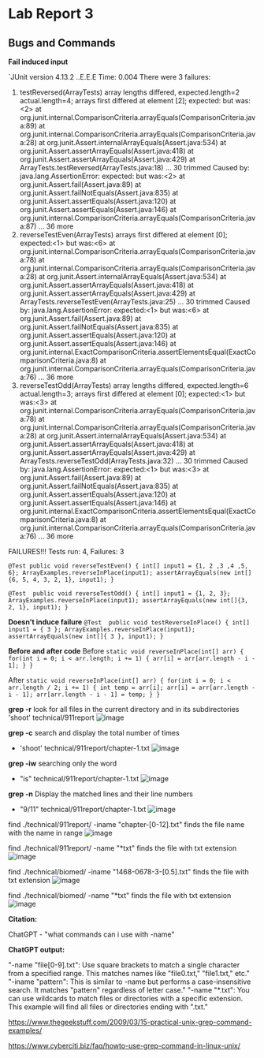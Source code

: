 # Lab Report 3

## Bugs and Commands

**Fail induced input**

`JUnit version 4.13.2
..E.E.E
Time: 0.004
There were 3 failures:
1) testReversed(ArrayTests)
array lengths differed, expected.length=2 actual.length=4; arrays first differed at element [2]; expected:<end of array> but was:<2>
        at org.junit.internal.ComparisonCriteria.arrayEquals(ComparisonCriteria.java:89)
        at org.junit.internal.ComparisonCriteria.arrayEquals(ComparisonCriteria.java:28)
        at org.junit.Assert.internalArrayEquals(Assert.java:534)
        at org.junit.Assert.assertArrayEquals(Assert.java:418)
        at org.junit.Assert.assertArrayEquals(Assert.java:429)
        at ArrayTests.testReversed(ArrayTests.java:18)
        ... 30 trimmed
Caused by: java.lang.AssertionError: expected:<end of array> but was:<2>
        at org.junit.Assert.fail(Assert.java:89)
        at org.junit.Assert.failNotEquals(Assert.java:835)
        at org.junit.Assert.assertEquals(Assert.java:120)
        at org.junit.Assert.assertEquals(Assert.java:146)
        at org.junit.internal.ComparisonCriteria.arrayEquals(ComparisonCriteria.java:87)
        ... 36 more
2) reverseTestEven(ArrayTests)
arrays first differed at element [0]; expected:<1> but was:<6>
        at org.junit.internal.ComparisonCriteria.arrayEquals(ComparisonCriteria.java:78)
        at org.junit.internal.ComparisonCriteria.arrayEquals(ComparisonCriteria.java:28)
        at org.junit.Assert.internalArrayEquals(Assert.java:534)
        at org.junit.Assert.assertArrayEquals(Assert.java:418)
        at org.junit.Assert.assertArrayEquals(Assert.java:429)
        at ArrayTests.reverseTestEven(ArrayTests.java:25)
        ... 30 trimmed
Caused by: java.lang.AssertionError: expected:<1> but was:<6>
        at org.junit.Assert.fail(Assert.java:89)
        at org.junit.Assert.failNotEquals(Assert.java:835)
        at org.junit.Assert.assertEquals(Assert.java:120)
        at org.junit.Assert.assertEquals(Assert.java:146)
        at org.junit.internal.ExactComparisonCriteria.assertElementsEqual(ExactComparisonCriteria.java:8)
        at org.junit.internal.ComparisonCriteria.arrayEquals(ComparisonCriteria.java:76)
        ... 36 more
3) reverseTestOdd(ArrayTests)
array lengths differed, expected.length=6 actual.length=3; arrays first differed at element [0]; expected:<1> but was:<3>
        at org.junit.internal.ComparisonCriteria.arrayEquals(ComparisonCriteria.java:78)
        at org.junit.internal.ComparisonCriteria.arrayEquals(ComparisonCriteria.java:28)
        at org.junit.Assert.internalArrayEquals(Assert.java:534)
        at org.junit.Assert.assertArrayEquals(Assert.java:418)
        at org.junit.Assert.assertArrayEquals(Assert.java:429)
        at ArrayTests.reverseTestOdd(ArrayTests.java:32)
        ... 30 trimmed
Caused by: java.lang.AssertionError: expected:<1> but was:<3>
        at org.junit.Assert.fail(Assert.java:89)
        at org.junit.Assert.failNotEquals(Assert.java:835)
        at org.junit.Assert.assertEquals(Assert.java:120)
        at org.junit.Assert.assertEquals(Assert.java:146)
        at org.junit.internal.ExactComparisonCriteria.assertElementsEqual(ExactComparisonCriteria.java:8)
        at org.junit.internal.ComparisonCriteria.arrayEquals(ComparisonCriteria.java:76)
        ... 36 more

FAILURES!!!
Tests run: 4,  Failures: 3

`
  @Test
    public void reverseTestEven() {
    int[] input1 = {1, 2 ,3 ,4 ,5, 6};
    ArrayExamples.reverseInPlace(input1);
    assertArrayEquals(new int[]{6, 5, 4, 3, 2, 1}, input1);
    }
`

`
  @Test 
    public void reverseTestOdd() {
    int[] input1 = {1, 2, 3};
    ArrayExamples.reverseInPlace(input1);
    assertArrayEquals(new int[]{3, 2, 1}, input1);
    }
  `
  
**Doesn't induce failure**
`@Test 
    public void testReverseInPlace() {
    int[] input1 = { 3 };
    ArrayExamples.reverseInPlace(input1);
    assertArrayEquals(new int[]{ 3 }, input1);
    }
`

**Before and after code**
Before
`
static void reverseInPlace(int[] arr) {
    for(int i = 0; i < arr.length; i += 1) {
      arr[i] = arr[arr.length - i - 1];
    }
  }
  `

  After
 `
  static void reverseInPlace(int[] arr) {
    for(int i = 0; i < arr.length / 2; i += 1) {
      int temp = arr[i];
      arr[i] = arr[arr.length - i - 1];
      arr[arr.length - i - 1] = temp;
    }
  }
`

**grep -r**
look for all files in the current directory and in its subdirectories 
'shoot' technical/911report
![image](https://github.com/ChrisXaysanasith/cse15l-lab-reports/assets/26499648/fcf46c50-a503-4020-b9b5-3a7cc783132e)

**grep -c**
search and display the total number of times
* 'shoot' technical/911report/chapter-1.txt
![image](https://github.com/ChrisXaysanasith/cse15l-lab-reports/assets/26499648/c6fcbeb2-465e-4204-b5bd-d206259057ef)

**grep -iw** 
searching only the word
* "is" technical/911report/chapter-1.txt
![image](https://github.com/ChrisXaysanasith/cse15l-lab-reports/assets/26499648/ff3e9c8f-6e3d-4939-b7ea-71cdd79ae9eb)


**grep -n**
Display the matched lines and their line numbers
* "9/11" technical/911report/chapter-1.txt
![image](https://github.com/ChrisXaysanasith/cse15l-lab-reports/assets/26499648/b823f5cf-f4ef-4bfd-bdfb-2c6200b01284)

find ./technical/911report/ -iname "chapter-[0-12].txt"
finds the file name with the name in range
![image](https://github.com/ChrisXaysanasith/cse15l-lab-reports/assets/26499648/50dbca1b-6acd-49d9-869e-15b75de6fca3)

find ./technical/911report/ -name "*txt"
finds the file with txt extension
![image](https://github.com/ChrisXaysanasith/cse15l-lab-reports/assets/26499648/9bd5fc42-bd10-4455-a726-4a7ce393641d)

find ./technical/biomed/ -iname "1468-0678-3-[0.5].txt"
finds the file with txt extension
![image](https://github.com/ChrisXaysanasith/cse15l-lab-reports/assets/26499648/661d1a5d-6fbc-459d-ac8f-d09a89e9c911)

find ./technical/biomed/ -name "*txt"
finds the file with txt extension 
![image](https://github.com/ChrisXaysanasith/cse15l-lab-reports/assets/26499648/23ffeb95-b78c-4784-b049-039935e03c5e)


**Citation:**

ChatGPT - "what commands can i use with -name"

**ChatGPT output:**

"-name "file[0-9].txt": Use square brackets to match a single character from a specified range. This matches names like "file0.txt," "file1.txt," etc."
"-iname "pattern": This is similar to -name but performs a case-insensitive search. It matches "pattern" regardless of letter case."
"-name "*.txt": You can use wildcards to match files or directories with a specific extension. This example will find all files or directories ending with ".txt."

https://www.thegeekstuff.com/2009/03/15-practical-unix-grep-command-examples/

https://www.cyberciti.biz/faq/howto-use-grep-command-in-linux-unix/
